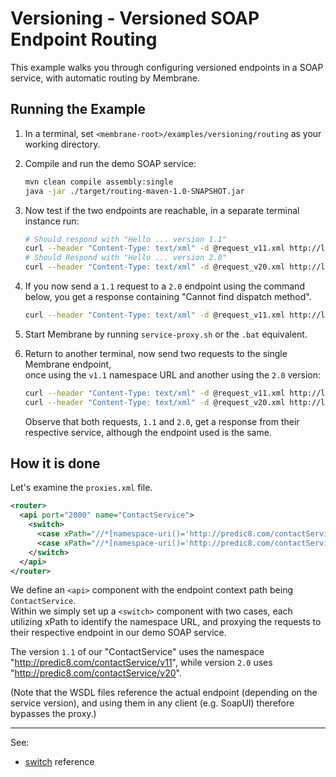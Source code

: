 # Versioning - Versioned SOAP Endpoint Routing

This example walks you through configuring versioned endpoints in a SOAP service, with automatic routing by Membrane.


## Running the Example

1. In a terminal, set `<membrane-root>/examples/versioning/routing` as your working directory.


2. Compile and run the demo SOAP service:
    ```sh
    mvn clean compile assembly:single
    java -jar ./target/routing-maven-1.0-SNAPSHOT.jar
    ```


3. Now test if the two endpoints are reachable, in a separate terminal instance run:
    ```sh
    # Should respond with "Hello ... version 1.1"
    curl --header "Content-Type: text/xml" -d @request_v11.xml http://localhost:8080/ContactService/v11
    # Should Respond with "Hello ... version 2.0"
    curl --header "Content-Type: text/xml" -d @request_v20.xml http://localhost:8080/ContactService/v20
    ```
   

4. If you now send a `1.1` request to a `2.0` endpoint using the command below, you get a response containing "Cannot find dispatch method".
    ```sh
    curl --header "Content-Type: text/xml" -d @request_v11.xml http://localhost:8080/ContactService/v20
    ```
   

6. Start Membrane by running `service-proxy.sh` or the `.bat` equivalent.


7. Return to another terminal, now send two requests to the single Membrane endpoint,  
    once using the `v1.1` namespace URL and another using the `2.0` version:
    ```sh
    curl --header "Content-Type: text/xml" -d @request_v11.xml http://localhost:2000/ContactService
    curl --header "Content-Type: text/xml" -d @request_v20.xml http://localhost:2000/ContactService
    ```
    Observe that both requests, `1.1` and `2.0`, get a response from their respective service, although the endpoint used is the same.

## How it is done

Let's examine the `proxies.xml` file.

```xml
<router>
  <api port="2000" name="ContactService">
    <switch>
      <case xPath="//*[namespace-uri()='http://predic8.com/contactService/v11']" url="http://localhost:8080/ContactService/v11" />
      <case xPath="//*[namespace-uri()='http://predic8.com/contactService/v20']" url="http://localhost:8080/ContactService/v20"/>
    </switch>
  </api>
</router>
```

We define an `<api>` component with the endpoint context path being `ContactService`.  
Within we simply set up a `<switch>` component with two cases, each utilizing xPath to identify the namespace URL,
and proxying the requests to their respective endpoint in our demo SOAP service.

The version `1.1` of our "ContactService" uses the namespace
"http://predic8.com/contactService/v11", while version `2.0` uses
"http://predic8.com/contactService/v20".

(Note that the WSDL files reference the actual endpoint (depending on the
service version), and using them in any client (e.g. SoapUI) therefore
bypasses the proxy.)

---
See: 
- [switch](https://membrane-soa.org/api-gateway-doc/current/configuration/reference/switch.htm) reference
